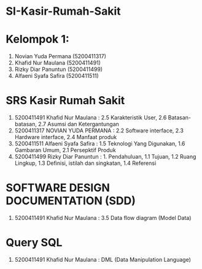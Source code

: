 # SI-Kasir-Rumah-Sakit
# Kelompok 1:
  1. Novian Yuda Permana (5200411317) 
  2. Khafid Nur Maulana (5200411491) 
  3. Rizky Diar Panuntun (5200411499) 
  4. Alfaeni Syafa Safira (5200411511)
# SRS Kasir Rumah Sakit
1. 5200411491 Khafid Nur Maulana : 2.5 Karakteristik User, 2.6 Batasan-batasan, 2.7 Asumsi dan Ketergantungan
2. 5200411317 NOVIAN YUDA PERMANA : 2.2 Software interface, 2.3 Hardware interface, 2.4 Manfaat produk
3. 5200411511 Alfaeni Syafa Safira : 1.5 Teknologi Yang Digunakan, 1.6 Gambaran Umum, 2.1 Persepktif Produk
4. 5200411499 Rizky Diar Panuntun : 1. Pendahuluan, 1.1 Tujuan, 1.2 Ruang Lingkup, 1.3 Definisi, istilah dan singkatan, 1.4 Referensi
# SOFTWARE DESIGN DOCUMENTATION (SDD)
1. 5200411491 Khafid Nur Maulana : 3.5 Data flow diagram (Model Data)
# Query SQL
1. 5200411491 Khafid Nur Maulana : DML (Data Manipulation Language)

